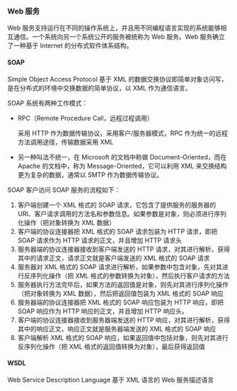 ### Web 服务

Web 服务支持运行在不同的操作系统上，并且用不同编程语言实现的系统能够相互通信。一个系统向另一个系统公开的服务被统称为 Web 服务。Web 服务确立了一种基于 Internet 的分布式软件体系结构。

#### SOAP

Simple Object Access Protocol 基于 XML 的数据交换协议即简单对象访问写，是在分布式的环境中交换数据的简单协议，以 XML 作为通信语言。

SOAP 系统有两种工作模式：

* RPC（Remote Procedure Call，远程过程调用）

  采用 HTTP 作为数据传输协议，采用客户/服务器模式，RPC 作为统一的远程方法调用途径，传输数据采用 XML

* 另一种叫法不统一，在 Microsoft 的文档中称做 Document-Oriented，而在 Apache 的文档中，称为 Message-Oriented，它可以利用 XML 来交换结构更为复杂的数据，通常以 SMTP 作为数据传输协议。

SOAP 客户访问 SOAP 服务的流程如下：

1. 客户端创建一个 XML 格式的 SOAP 请求，它包含了提供服务的服务器的 URI、客户请求调用的方法名和参数信息。如果参数是对象，则必须进行序列化操作（把对象转换为 XML 数据）
2. 客户端的协议连接器把 XML 格式的 SOAP 请求包装为 HTTP 请求，即把 SOAP 请求作为 HTTP 请求的正文，并且增加 HTTP 请求头
3. 服务器端的协议连接器接收到客户端发送的 HTTP 请求，对其进行解析，获得其中的请求正文，请求正文就是客户端发送的 XML 格式的 SOAP 请求
4. 服务器对 XML 格式的 SOAP 请求进行解析，如果参数中包含对象，先对其进行反序列化操作（把 XML 格式的参数转换为对象），然后执行客户请求的方法
5. 服务器执行方法完毕后，如果方法的返回值是对象，则先对其进行序列化操作（把对象转换为 XML 数据），然后把返回值包装为 XML 格式的 SOAP 响应
6. 服务器端的协议连接器把 XML 格式的 SOAP 响应包装为 HTTP 响应，即把 SOAP 响应作为 HTTP 响应的正文，并且增加 HTTP 响应头。
7. 客户端的协议连接器接收到服务器端发送的 HTTP 响应，对其进行解析，获得其中的响应正文，响应正文就是服务器端发送的 XML 格式的 SOAP 响应
8. 客户端解析 XML 格式的 SOAP 响应，如果返回值中包括对象，则先对其进行反序列化操作（把 XML 格式的返回值转换为对象），最后获得返回值

#### WSDL

Web Service Description Language 基于 XML 语言的 Web 服务描述语言